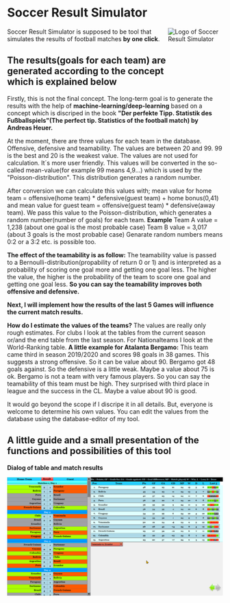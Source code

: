 # Soccer Result Simulator

<img src="https://github.com/M87-virgo/soccer_result_smltr/blob/main/misc_icons/appIcon.ico" align="right"
     alt="Logo of Soccer Result Simulator" width="128" height="128">
     
Soccer Result Simulator is supposed to be tool that simulates the results of football matches **by one click**.

## The results(goals for each team) are generated according to the concept which is explained below
Firstly, this is not the final concept. The long-term goal is to generate the results with the help of **machine-learning/deep-learning**
based on a concept which is discriped in the book **"Der perfekte Tipp. Statistik des Fußballspiels"(The perfect tip. Statistics of the football match) by Andreas Heuer.**

At the moment, there are three values for each team in the database. Offensive, defensive and teamability. The values are between 20 and 99.
99 is the best and 20 is the weakest value. The values are not used for calculation. It´s more user friendly. 
This values will be converted in the so-called mean-value(for example 99 means 4,9...) which is used by the "Poisson-distribution".
This distribution generates a random number.

After conversion we can calculate this values with;
mean value for home team = offensive(home team) * defensive(guest team) + home bonus(0,41)
and mean value for guest team = offensive(guest team) * defensive(away team).
We pass this value to the Poisson-distribution, which generates a random number(number of goals) for each team.
**Example**
Team A value = 1,238 (about one goal is the most probable case)
Team B value = 3,017 (about 3 goals is the most probable case)
Genarate random numbers means 0:2 or a 3:2 etc. is possible too.

**The effect of the teamability is as follow:**
The teamability value is passed to a Bernoulli-distribution(propability of return 0 or 1) and is interpreted as a probability of scoring one goal more and getting one goal less.
The higher the value, the higher is the probability of the team to score one goal and getting one goal less. **So you can say the teamability improves both offensive and defensive.**

**Next, I will implement how the results of the last 5 Games will influence the current match results.**

**How do I estimate the values of the teams?**
The values are really only rough estimates.
For clubs I look at the tables from the current season or/and the end table from the last season. 
For Nationalteams I look at the World-Ranking table. 
**A little example for Atalanta Bergamo:**
This team came third in season 2019/2020 and scores 98 goals in 38 games. This suggests a strong offensive.
So it can be value about 90. Bergamo got 48 goals against. So the defensive is a little weak. Maybe a value about 75 is ok.
Bergamo is not a team with very famous players. So you can say the teamability of this team must be high. 
They surprised with third place in league and the success in the CL. Maybe a value about 90 is good.

It would go beyond the scope if I discripe it in all details.
But, everyone is welcome to determine his own values. You can edit the values from the database using the database-editor of my tool.



## A little guide and a small presentation of the functions and possibilities of this tool
**Dialog of table and match results**
<p align="center">
  <img src="https://github.com/M87-virgo/soccer_result_smltr/blob/main/misc_icons/Neuer%20Ordner/example1.png" alt="Example 1" width="738">
</p>
